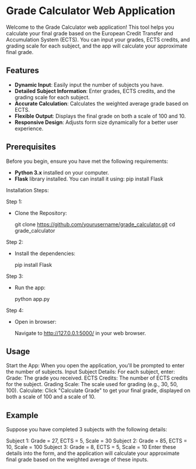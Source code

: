# Grade Calculator Web Application

Welcome to the Grade Calculator web application! This tool helps you calculate your final grade based on the European Credit Transfer and Accumulation System (ECTS). You can input your grades, ECTS credits, and grading scale for each subject, and the app will calculate your approximate final grade.

## Features

- **Dynamic Input**: Easily input the number of subjects you have.
- **Detailed Subject Information**: Enter grades, ECTS credits, and the grading scale for each subject.
- **Accurate Calculation**: Calculates the weighted average grade based on ECTS.
- **Flexible Output**: Displays the final grade on both a scale of 100 and 10.
- **Responsive Design**: Adjusts form size dynamically for a better user experience.

## Prerequisites

Before you begin, ensure you have met the following requirements:
- **Python 3.x** installed on your computer.
- **Flask** library installed. You can install it using:
  pip install Flask

Installation Steps:

Step 1:

- Clone the Repository:
  
  git clone https://github.com/yourusername/grade_calculator.git
  cd grade_calculator

Step 2:

- Install the dependencies:

  pip install Flask

Step 3:

- Run the app:

  python app.py

Step 4:

- Open in browser:
  
  Navigate to http://127.0.0.1:5000/ in your web browser.

## Usage

Start the App: When you open the application, you'll be prompted to enter the number of subjects.
Input Subject Details: For each subject, enter:
Grade: The grade you received.
ECTS Credits: The number of ECTS credits for the subject.
Grading Scale: The scale used for grading (e.g., 30, 50, 100).
Calculate: Click "Calculate Grade" to get your final grade, displayed on both a scale of 100 and a scale of 10.

## Example

Suppose you have completed 3 subjects with the following details:

Subject 1: Grade = 27, ECTS = 5, Scale = 30
Subject 2: Grade = 85, ECTS = 10, Scale = 100
Subject 3: Grade = 8, ECTS = 5, Scale = 10
Enter these details into the form, and the application will calculate your approximate final grade based on the weighted average of these inputs.

